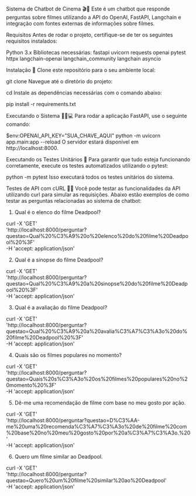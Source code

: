 Sistema de Chatbot de Cinema 🎬🤖
Este é um chatbot que responde perguntas sobre filmes utilizando a API do OpenAI, FastAPI, Langchain e integração com fontes externas de informações sobre filmes.

Requisitos
Antes de rodar o projeto, certifique-se de ter os seguintes requisitos instalados:

Python 3.x
Bibliotecas necessárias:
fastapi
uvicorn
requests
openai
pytest
httpx
langchain-openai
langchain_community
langchain
asyncio

Instalação 🚀
Clone este repositório para o seu ambiente local:

git clone <url-do-repositorio>
Navegue até o diretório do projeto:

cd <diretorio-do-projeto>
Instale as dependências necessárias com o comando abaixo:

pip install -r requirements.txt

Executando o Sistema 🏃‍♂️💻
Para rodar a aplicação FastAPI, use o seguinte comando:

$env:OPENAI_API_KEY="SUA_CHAVE_AQUI"
python -m uvicorn app.main:app --reload
O servidor estará disponível em http://localhost:8000.

Executando os Testes Unitários 🧪
Para garantir que tudo esteja funcionando corretamente, execute os testes automatizados utilizando o pytest:

python -m pytest
Isso executará todos os testes unitários do sistema.

Testes de API com cURL 🧑‍💻
Você pode testar as funcionalidades da API utilizando curl para simular as requisições. Abaixo estão exemplos de como testar as perguntas relacionadas ao sistema de chatbot:

1. Qual é o elenco do filme Deadpool?

curl -X 'GET' \
  'http://localhost:8000/perguntar?questao=Qual%20%C3%A9%20o%20elenco%20do%20filme%20Deadpool%20%3F' \
  -H 'accept: application/json'
  
2. Qual é a sinopse do filme Deadpool?

curl -X 'GET' \
  'http://localhost:8000/perguntar?questao=Qual%20%C3%A9%20a%20sinopse%20do%20filme%20Deadpool%20%3F' \
  -H 'accept: application/json'

3. Qual é a avaliação do filme Deadpool?

curl -X 'GET' \
  'http://localhost:8000/perguntar?questao=Qual%20%C3%A9%20a%20avalia%C3%A7%C3%A3o%20do%20filme%20Deadpool%20%3F' \
  -H 'accept: application/json'

4. Quais são os filmes populares no momento?

curl -X 'GET' \
  'http://localhost:8000/perguntar?questao=Quais%20s%C3%A3o%20os%20filmes%20populares%20no%20momento%20%3F' \
  -H 'accept: application/json'

5. Dê-me uma recomendação de filme com base no meu gosto por ação.

curl -X 'GET' \
  'http://localhost:8000/perguntar?questao=D%C3%AA-me%20uma%20recomenda%C3%A7%C3%A3o%20de%20filme%20com%20base%20no%20meu%20gosto%20por%20a%C3%A7%C3%A3o.%20' \
  -H 'accept: application/json'

6. Quero um filme similar ao Deadpool.

curl -X 'GET' \
  'http://localhost:8000/perguntar?questao=Quero%20um%20filme%20similar%20ao%20Deadpool' \
  -H 'accept: application/json'